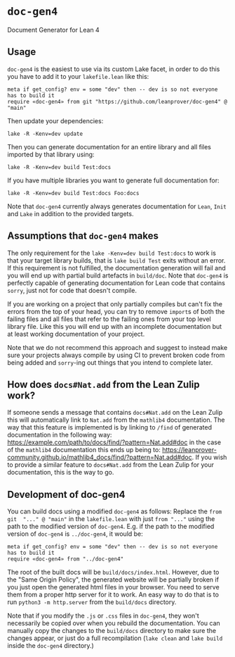 # `doc-gen4`
Document Generator for Lean 4

## Usage
`doc-gen4` is the easiest to use via its custom Lake facet, in order
to do this you have to add it to your `lakefile.lean` like this:
```
meta if get_config? env = some "dev" then -- dev is so not everyone has to build it
require «doc-gen4» from git "https://github.com/leanprover/doc-gen4" @ "main"
```

Then update your dependencies:
```
lake -R -Kenv=dev update
```

Then you can generate documentation for an entire library and all files imported
by that library using:
```
lake -R -Kenv=dev build Test:docs
```
If you have multiple libraries you want to generate full documentation for:
```
lake -R -Kenv=dev build Test:docs Foo:docs
```

Note that `doc-gen4` currently always generates documentation for `Lean`, `Init`
and `Lake` in addition to the provided targets.

## Assumptions that `doc-gen4` makes
The only requirement for the `lake -Kenv=dev build Test:docs` to work is that your
target library builds, that is `lake build Test` exits without an error. If this requirement
is not fulfilled, the documentation generation will fail and you will end up with
partial build artefacts in `build/doc`. Note that `doc-gen4` is perfectly capable of
generating documentation for Lean code that contains `sorry`, just not for code
that doesn't compile.

If you are working on a project that only partially compiles but can't fix the
errors from the top of your head, you can try to remove `import`s of both the failing files
and all files that refer to the failing ones from your top level library file.
Like this you will end up with an incomplete documentation but at least working
documentation of your project.

Note that we do not recommend this approach and suggest to instead make sure your
projects always compile by using CI to prevent broken code from being added and `sorry`-ing
out things that you intend to complete later.

## How does `docs#Nat.add` from the Lean Zulip work?
If someone sends a message that contains `docs#Nat.add` on the Lean Zulip this will
automatically link to `Nat.add` from the `mathlib4` documentation. The way that this
feature is implemented is by linking to `/find` of generated documentation in the following way:
<https://example.com/path/to/docs/find/?pattern=Nat.add#doc> in the case of the `mathlib4`
documentation this ends up being to: <https://leanprover-community.github.io/mathlib4_docs/find/?pattern=Nat.add#doc>.
If you wish to provide a similar feature to `docs#Nat.add` from the Lean Zulip for your documentation,
this is the way to go.

## Development of doc-gen4
You can build docs using a modified `doc-gen4` as follows:  Replace the `from git  "..." @ "main"` in the `lakefile.lean` with just `from "..."` using the path to the modified version of `doc-gen4`.  E.g. if the
path to the modified version of `doc-gen4` is `../doc-gen4`, it would be:
```
meta if get_config? env = some "dev" then -- dev is so not everyone has to build it
require «doc-gen4» from "../doc-gen4"
```

The root of the built docs will be `build/docs/index.html`.  However, due to the "Same Origin Policy", the
generated website will be partially broken if you just open the generated html files in your browser.  You
need to serve them from a proper http server for it to work.  An easy way to do that is to run
`python3 -m http.server` from the `build/docs` directory.

Note that if you modify the `.js` or `.css` files in `doc-gen4`, they won't necessarily be copied over when
you rebuild the documentation.  You can manually copy the changes to the `build/docs` directory to make
sure the changes appear, or just do a full recompilation (`lake clean` and `lake build` inside the `doc-gen4`
directory.)
